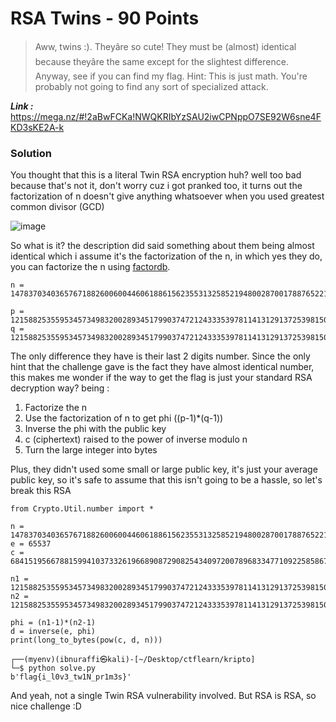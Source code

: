 # RSA Twins - 90 Points
> Aww, twins :). Theyâre so cute! They must be (almost) identical because theyâre the same except for the slightest difference. Anyway, see if you can find my flag. Hint: This is just math. You're probably not going to find any sort of specialized attack.

_**Link :**_ https://mega.nz/#!2aBwFCKa!NWQKRIbYzSAU2iwCPNppO7SE92W6sne4FKD3sKE2A-k
### Solution
You thought that this is a literal Twin RSA encryption huh? well too bad because that's not it, don't worry cuz i got pranked too, it turns out the factorization of n doesn't give anything whatsoever when you used greatest common divisor (GCD)

![image](https://github.com/user-attachments/assets/7be7b532-dd41-4b49-b979-20746e442058)

So what is it? the description did said something about them being almost identical which i assume it's the factorization of the n, in which yes they do, you can factorize the n using [factordb](https://factordb.com/).
```
n = 14783703403657671882600600446061886156235531325852194800287001788765221084107631153330658325830443132164971084137462046607458019775851952933254941568056899

p = 121588253559534573498320028934517990374721243335397811413129137253981502291629
q = 121588253559534573498320028934517990374721243335397811413129137253981502291631
```
The only difference they have is their last 2 digits number. Since the only hint that the challenge gave is the fact they have almost identical number, this makes me wonder if the way to get the flag is just your standard RSA decryption way? being :

1. Factorize the n
2. Use the factorization of n to get phi ((p-1)*(q-1))
3. Inverse the phi with the public key
4. c (ciphertext) raised to the power of inverse modulo n
5. Turn the large integer into bytes

Plus, they didn't used some small or large public key, it's just your average public key, so it's safe to assume that this isn't going to be a hassle, so let's break this RSA
```
from Crypto.Util.number import *

n = 14783703403657671882600600446061886156235531325852194800287001788765221084107631153330658325830443132164971084137462046607458019775851952933254941568056899
e = 65537
c = 684151956678815994103733261966890872908254340972007896833477109225858676207046453897176861126186570268646592844185948487733725335274498844684380516667587

n1 = 121588253559534573498320028934517990374721243335397811413129137253981502291629
n2 = 121588253559534573498320028934517990374721243335397811413129137253981502291631

phi = (n1-1)*(n2-1)
d = inverse(e, phi)
print(long_to_bytes(pow(c, d, n)))
```
```
┌──(myenv)(ibnuraffi㉿kali)-[~/Desktop/ctflearn/kripto]
└─$ python solve.py 
b'flag{i_l0v3_tw1N_pr1m3s}'
```
And yeah, not a single Twin RSA vulnerability involved. But RSA is RSA, so nice challenge :D
